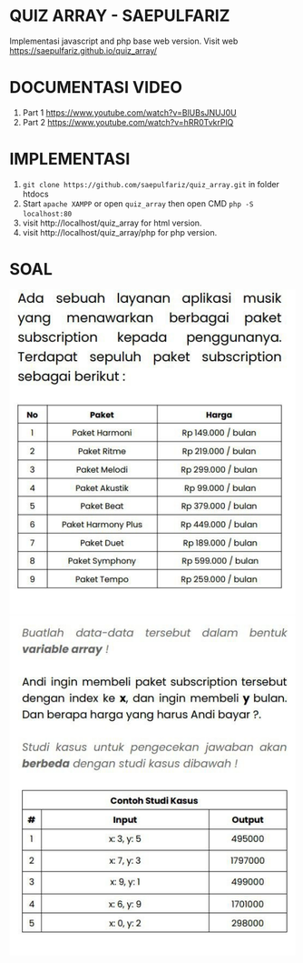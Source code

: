 # QUIZ ARRAY - SAEPULFARIZ

Implementasi javascript and php base web version.
Visit web https://saepulfariz.github.io/quiz_array/

# DOCUMENTASI VIDEO

1. Part 1 https://www.youtube.com/watch?v=BlUBsJNUJ0U
2. Part 2 https://www.youtube.com/watch?v=hRR0TvkrPlQ

# IMPLEMENTASI

1. `git clone https://github.com/saepulfariz/quiz_array.git` in folder htdocs
2. Start `apache XAMPP` or open `quiz_array` then open CMD `php -S localhost:80`
3. visit http://localhost/quiz_array for html version.
4. visit http://localhost/quiz_array/php for php version.

# SOAL

![Soal](soal/1.jpg)
![Soal](soal/2.jpg)
